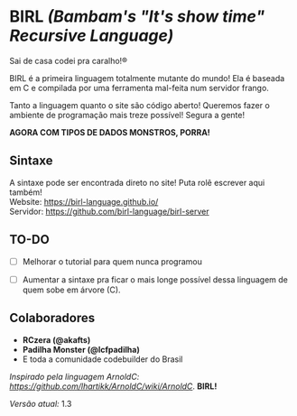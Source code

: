 # BIRL *(Bambam's "It's show time" Recursive Language)*

Sai de casa codei pra caralho!®

BIRL é a primeira linguagem totalmente mutante do mundo! Ela é baseada em C e compilada por uma ferramenta mal-feita num servidor frango.

Tanto a linguagem quanto o site são código aberto! Queremos fazer o ambiente de programação mais treze possível! Segura a gente!

**AGORA COM TIPOS DE DADOS MONSTROS, PORRA!**

## Sintaxe
A sintaxe pode ser encontrada direto no site! Puta rolê escrever aqui também!  
Website: https://birl-language.github.io/  
Servidor: https://github.com/birl-language/birl-server  

## TO-DO
- [ ] Melhorar o tutorial para quem nunca programou
- [ ] Aumentar a sintaxe pra ficar o mais longe possível dessa linguagem de quem sobe em árvore (C).

  
## Colaboradores  
  
- **RCzera (@akafts)**
- **Padilha Monster (@lcfpadilha)**
- E toda a comunidade codebuilder do Brasil

*Inspirado pela linguagem ArnoldC: https://github.com/lhartikk/ArnoldC/wiki/ArnoldC*. **BIRL!**

*Versão atual:* 1.3
